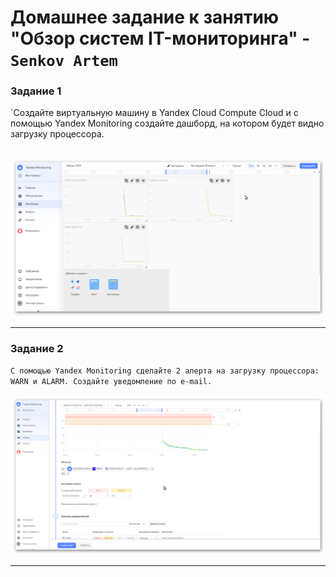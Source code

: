 # Домашнее задание к занятию "Обзор систем IT-мониторинга" - `Senkov Artem`



### Задание 1

`Создайте виртуальную машину в Yandex Cloud Compute Cloud и с помощью Yandex Monitoring создайте дашборд, на котором будет видно загрузку процессора.
```
```

![screen 1](https://github.com/artem-senkov/8-03-hw/blob/main/img/yanmon3.png)



---

### Задание 2

`С помощью Yandex Monitoring сделайте 2 алерта на загрузку процессора: WARN и ALARM. Создайте уведомление по e-mail.`

![screen 1](https://github.com/artem-senkov/8-03-hw/blob/main/img/yanmon4.png)


---


